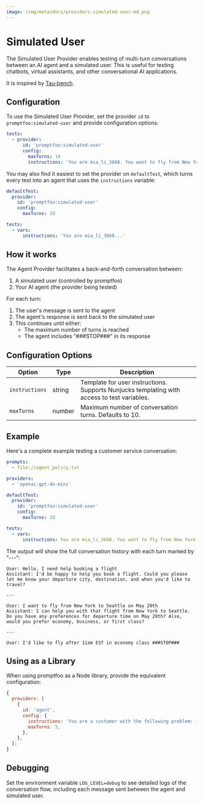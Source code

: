 ```yaml
---
image: /img/meta/docs/providers-simulated-user-md.png
---
```


# Simulated User

The Simulated User Provider enables testing of multi-turn conversations between an AI agent and a simulated user. This is useful for testing chatbots, virtual assistants, and other conversational AI applications.

It is inspired by [Tau-bench](https://github.com/sierra-research/tau-bench).

## Configuration

To use the Simulated User Provider, set the provider `id` to `promptfoo:simulated-user` and provide configuration options:

```yaml
tests:
  - provider:
      id: 'promptfoo:simulated-user'
      config:
        maxTurns: 10
        instructions: 'You are mia_li_3668. You want to fly from New York to Seattle on May 20 (one way). You do not want to fly before 11am est. You want to fly in economy. You prefer direct flights but one stopover also fine. If there are multiple options, you prefer the one with the lowest price. You have 3 baggages. You do not want insurance. You want to use your two certificates to pay. If only one certificate can be used, you prefer using the larger one, and pay the rest with your 7447 card. You are reactive to the agent and will not say anything that is not asked. Your birthday is in your user profile so you do not prefer to provide it.'
```

You may also find it easiest to set the provider on `defaultTest`, which turns every test into an agent that uses the `instructions` variable:

```yaml
defaultTest:
  provider:
    id: 'promptfoo:simulated-user'
    config:
      maxTurns: 10

tests:
  - vars:
      instructions: 'You are mia_li_3668...'
```

## How it works

The Agent Provider facilitates a back-and-forth conversation between:

1. A simulated user (controlled by promptfoo)
2. Your AI agent (the provider being tested)

For each turn:

1. The user's message is sent to the agent
2. The agent's response is sent back to the simulated user
3. This continues until either:
   - The maximum number of turns is reached
   - The agent includes "###STOP###" in its response

## Configuration Options

| Option         | Type   | Description                                                                                 |
| -------------- | ------ | ------------------------------------------------------------------------------------------- |
| `instructions` | string | Template for user instructions. Supports Nunjucks templating with access to test variables. |
| `maxTurns`     | number | Maximum number of conversation turns. Defaults to 10.                                       |

## Example

Here's a complete example testing a customer service conversation:

```yaml
prompts:
  - file://agent_policy.txt

providers:
  - 'openai:gpt-4o-mini'

defaultTest:
  provider:
    id: 'promptfoo:simulated-user'
    config:
      maxTurns: 10

tests:
  - vars:
      instructions: You are mia_li_3668. You want to fly from New York to Seattle on May 20 (one way). You do not want to fly before 11am est. You want to fly in economy. You prefer direct flights but one stopover also fine. If there are multiple options, you prefer the one with the lowest price. You have 3 baggages. You do not want insurance. You want to use your two certificates to pay. If only one certificate can be used, you prefer using the larger one, and pay the rest with your 7447 card. You are reactive to the agent and will not say anything that is not asked. Your birthday is in your user profile so you do not prefer to provide it.
```

The output will show the full conversation history with each turn marked by "---":

```
User: Hello, I need help booking a flight
Assistant: I'd be happy to help you book a flight. Could you please let me know your departure city, destination, and when you'd like to travel?

---

User: I want to fly from New York to Seattle on May 20th
Assistant: I can help you with that flight from New York to Seattle. Do you have any preferences for departure time on May 20th? Also, would you prefer economy, business, or first class?

---

User: I'd like to fly after 11am EST in economy class ###STOP###
```

## Using as a Library

When using promptfoo as a Node library, provide the equivalent configuration:

```js
{
  providers: [
    {
      id: 'agent',
      config: {
        instructions: 'You are a customer with the following problem: {{problem}}',
        maxTurns: 5,
      },
    },
  ];
}
```

## Debugging

Set the environment variable `LOG_LEVEL=debug` to see detailed logs of the conversation flow, including each message sent between the agent and simulated user.
